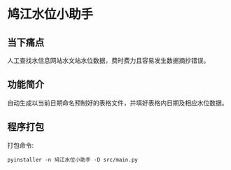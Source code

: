 # 鸠江水位小助手

## 当下痛点

人工查找水信息网站水文站水位数据，费时费力且容易发生数据摘抄错误。

## 功能简介

自动生成以当前日期命名预制好的表格文件，并填好表格内日期及相应水位数据。

## 程序打包

打包命令:
```shell
pyinstaller -n 鸠江水位小助手 -D src/main.py
```
